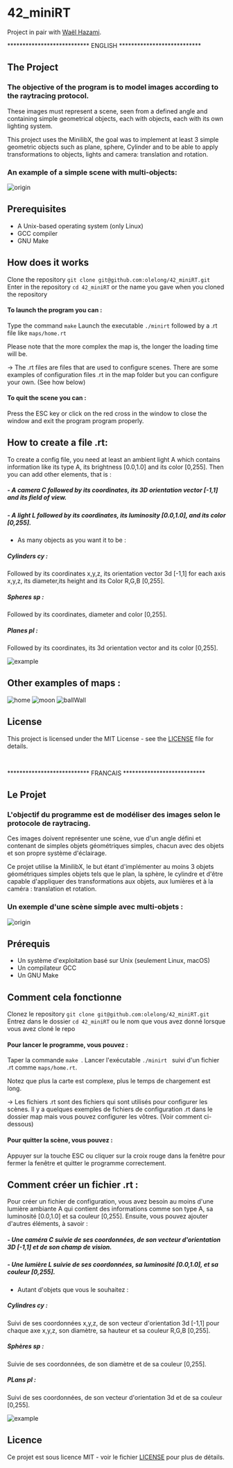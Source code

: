 # 42_miniRT

Project in pair with [Waël Hazami](https://github.com/whazami).

<p align="left"> *************************** ENGLISH *************************** </p>

## The Project

### The objective of the program is to model images according to the raytracing protocol.

These images must represent a scene, seen from a defined angle and containing simple 
geometrical objects, each with objects, each with its own lighting system.

This project uses the MinilibX, the goal was to implement at least 3 simple geometric 
objects such as plane, sphere, Cylinder and to be able to apply transformations to objects,
lights and camera: translation and rotation.


### An example of a simple scene with multi-objects:

![origin](./img/origin.png)

## Prerequisites
* A Unix-based operating system (only Linux)
* GCC compiler
* GNU Make

## How does it works
Clone the repository ``` git clone git@github.com:olelong/42_miniRT.git ```  
Enter in the repository ``` cd 42_miniRT ``` or the name you gave when you cloned the repository  
  
#### To launch the program you can :
Type the command ``` make ```
Launch the executable ``` ./minirt ``` followed by a .rt file like ```maps/home.rt```

Please note that the more complex the map is, the longer the loading time will be.

-> The .rt files are files that are used to configure scenes.
There are some examples of configuration files .rt in the map folder but you can configure your own.
(See how below)

#### To quit the scene you can :
Press the ESC key or click on the red cross in the window to close the window and exit
the program program properly.

## How to create a file .rt:
To create a config file, you need at least an ambient light A which contains information like its
type A, its brightness [0.0,1.0] and its color [0,255].
Then you can add other elements, that is :
##### - A camera C followed by its coordinates, its 3D orientation vector [-1,1] and its field of view.
##### - A light L followed by its coordinates, its luminosity [0.0,1.0], and its color [0,255].
- As many objects as you want it to be :
##### Cylinders cy :
Followed by its coordinates x,y,z, its orientation vector 3d [-1,1] for each axis x,y,z, 
its diameter,its height and its Color R,G,B [0,255].
##### Spheres sp :
Followed by its coordinates, diameter and color [0,255].
##### Planes pl :
Followed by its coordinates, its 3d orientation vector and its color [0,255].

![example](./img/example.png)

## Other examples of maps :

![home](./img/home.png)
![moon](./img/moonv2.png)
![ballWall](./img/ballWall.png)

## License

This project is licensed under the MIT License - see the [LICENSE](LICENSE) file for details.

</br>


<p align="left"> *************************** FRANCAIS *************************** </p>

## Le Projet

### L'objectif du programme est de modéliser des images selon le protocole de raytracing.

Ces images doivent représenter une scène, vue d'un angle défini et contenant de simples 
objets géométriques simples, chacun avec des objets et son propre système d'éclairage.

Ce projet utilise la MinilibX, le but étant d'implémenter au moins 3 objets géométriques simples 
objets tels que le plan, la sphère, le cylindre et d'être capable d'appliquer des transformations aux objets,
aux lumières et à la caméra : translation et rotation.


### Un exemple d'une scène simple avec multi-objets :
  
![origin](./img/origin.png)

## Prérequis
* Un système d'exploitation basé sur Unix (seulement Linux, macOS)
* Un compilateur GCC
* Un GNU Make
  
## Comment cela fonctionne
Clonez le repository ``` git clone git@github.com:olelong/42_miniRT.git ```  
Entrez dans le dossier ``` cd 42_miniRT ``` ou le nom que vous avez donné lorsque vous avez cloné le repo  
  
#### Pour lancer le programme, vous pouvez :
Taper la commande ```make ```.
Lancer l'exécutable ```./minirt ``` suivi d'un fichier .rt comme ```maps/home.rt```.

Notez que plus la carte est complexe, plus le temps de chargement est long.

-> Les fichiers .rt sont des fichiers qui sont utilisés pour configurer les scènes.
Il y a quelques exemples de fichiers de configuration .rt dans le dossier map mais vous pouvez configurer les vôtres.
(Voir comment ci-dessous)

#### Pour quitter la scène, vous pouvez :
Appuyer sur la touche ESC ou cliquer sur la croix rouge dans la fenêtre pour fermer la fenêtre et quitter
le programme correctement.

## Comment créer un fichier .rt :
Pour créer un fichier de configuration, vous avez besoin au moins d'une lumière ambiante A qui contient des informations 
comme son type A, sa luminosité [0.0,1.0] et sa couleur [0,255].
Ensuite, vous pouvez ajouter d'autres éléments, à savoir :
##### - Une caméra C suivie de ses coordonnées, de son vecteur d'orientation 3D [-1,1] et de son champ de vision.
##### - Une lumière L suivie de ses coordonnées, sa luminosité [0.0,1.0], et sa couleur [0,255].
- Autant d'objets que vous le souhaitez :
##### Cylindres cy :
Suivi de ses coordonnées x,y,z, de son vecteur d'orientation 3d [-1,1] pour chaque axe x,y,z, 
son diamètre, sa hauteur et sa couleur R,G,B [0,255].
##### Sphères sp :
Suivie de ses coordonnées, de son diamètre et de sa couleur [0,255].
##### PLans pl :
Suivi de ses coordonnées, de son vecteur d'orientation 3d et de sa couleur [0,255].

![example](./img/example.png)

## Licence

Ce projet est sous licence MIT - voir le fichier [LICENSE](LICENSE) pour plus de détails.
